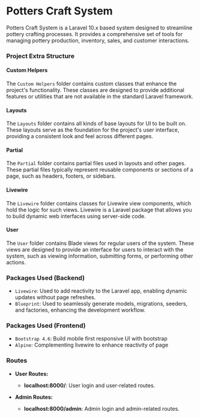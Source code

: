 # Potters Craft System

Potters Craft System is a Laravel 10.x based system designed to streamline pottery crafting processes. It provides a comprehensive set of tools for managing pottery production, inventory, sales, and customer interactions.

### Project Extra Structure

#### Custom Helpers
The `Custom Helpers` folder contains custom classes that enhance the project's functionality. These classes are designed to provide additional features or utilities that are not available in the standard Laravel framework.

#### Layouts
The `Layouts` folder contains all kinds of base layouts for UI to be built on. These layouts serve as the foundation for the project's user interface, providing a consistent look and feel across different pages.

#### Partial
The `Partial` folder contains partial files used in layouts and other pages. These partial files typically represent reusable components or sections of a page, such as headers, footers, or sidebars.

#### Livewire
The `Livewire` folder contains classes for Livewire view components, which hold the logic for such views. Livewire is a Laravel package that allows you to build dynamic web interfaces using server-side code.

#### User
The `User` folder contains Blade views for regular users of the system. These views are designed to provide an interface for users to interact with the system, such as viewing information, submitting forms, or performing other actions.

### Packages Used (Backend)
 - `Livewire`: Used to add reactivity to the Laravel app, enabling dynamic updates without page refreshes.
 - `Blueprint`: Used to seamlessly generate models, migrations, seeders, and factories, enhancing the development workflow.


### Packages Used (Frontend)
 - `Bootstrap 4.6`: Build mobile first responsive UI with bootstrap
 - `Alpine`: Complementing livewire to enhance reactivity of page


### Routes

- **User Routes:**
  - **localhost:8000/**: User login and user-related routes.
  
- **Admin Routes:**
  - **localhost:8000/admin**: Admin login and admin-related routes.
